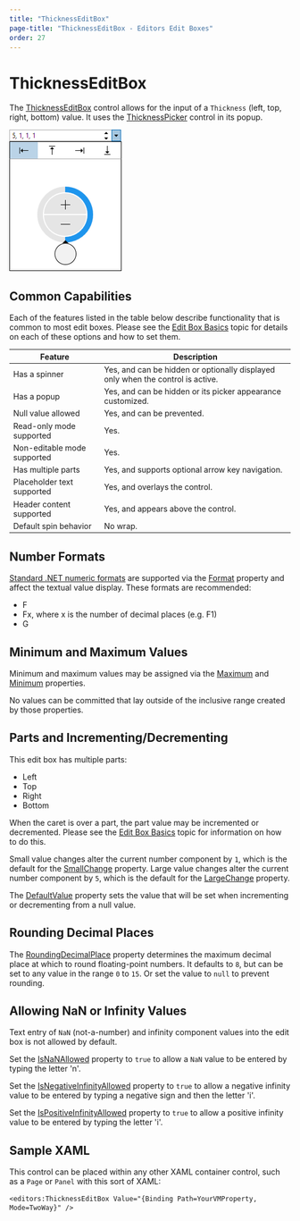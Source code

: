 ```yaml
---
title: "ThicknessEditBox"
page-title: "ThicknessEditBox - Editors Edit Boxes"
order: 27
---
```

# ThicknessEditBox

The [ThicknessEditBox](xref:ActiproSoftware.Windows.Controls.Editors.ThicknessEditBox) control allows for the input of a `Thickness` (left, top, right, bottom) value.  It uses the [ThicknessPicker](../pickers/thicknesspicker.md) control in its popup.

![Screenshot](../images/thicknesseditbox-opened.png)

## Common Capabilities

Each of the features listed in the table below describe functionality that is common to most edit boxes.  Please see the [Edit Box Basics](parteditboxbase.md) topic for details on each of these options and how to set them.

| Feature | Description |
|-----|-----|
| Has a spinner | Yes, and can be hidden or optionally displayed only when the control is active. |
| Has a popup | Yes, and can be hidden or its picker appearance customized. |
| Null value allowed | Yes, and can be prevented. |
| Read-only mode supported | Yes. |
| Non-editable mode supported | Yes. |
| Has multiple parts | Yes, and supports optional arrow key navigation. |
| Placeholder text supported | Yes, and overlays the control. |
| Header content supported | Yes, and appears above the control. |
| Default spin behavior | No wrap. |

## Number Formats

[Standard .NET numeric formats](https://docs.microsoft.com/en-us/dotnet/standard/base-types/standard-numeric-format-strings) are supported via the [Format](xref:ActiproSoftware.Windows.Controls.Editors.ThicknessEditBox.Format) property and affect the textual value display.  These formats are recommended:

- F
- Fx, where x is the number of decimal places (e.g. F1)
- G

## Minimum and Maximum Values

Minimum and maximum values may be assigned via the [Maximum](xref:ActiproSoftware.Windows.Controls.Editors.ThicknessEditBox.Maximum) and [Minimum](xref:ActiproSoftware.Windows.Controls.Editors.ThicknessEditBox.Minimum) properties.

No values can be committed that lay outside of the inclusive range created by those properties.

## Parts and Incrementing/Decrementing

This edit box has multiple parts:

- Left
- Top
- Right
- Bottom

When the caret is over a part, the part value may be incremented or decremented.  Please see the [Edit Box Basics](parteditboxbase.md) topic for information on how to do this.

Small value changes alter the current number component by `1`, which is the default for the [SmallChange](xref:ActiproSoftware.Windows.Controls.Editors.ThicknessEditBox.SmallChange) property.  Large value changes alter the current number component by `5`, which is the default for the [LargeChange](xref:ActiproSoftware.Windows.Controls.Editors.ThicknessEditBox.LargeChange) property.

The [DefaultValue](xref:ActiproSoftware.Windows.Controls.Editors.ThicknessEditBox.DefaultValue) property sets the value that will be set when incrementing or decrementing from a null value.

## Rounding Decimal Places

The [RoundingDecimalPlace](xref:ActiproSoftware.Windows.Controls.Editors.ThicknessEditBox.RoundingDecimalPlace) property determines the maximum decimal place at which to round floating-point numbers.  It defaults to `8`, but can be set to any value in the range `0` to `15`.  Or set the value to `null` to prevent rounding.

## Allowing NaN or Infinity Values

Text entry of `NaN` (not-a-number) and infinity component values into the edit box is not allowed by default.

Set the [IsNaNAllowed](xref:ActiproSoftware.Windows.Controls.Editors.ThicknessEditBox.IsNaNAllowed) property to `true` to allow a `NaN` value to be entered by typing the letter 'n'.

Set the [IsNegativeInfinityAllowed](xref:ActiproSoftware.Windows.Controls.Editors.ThicknessEditBox.IsNegativeInfinityAllowed) property to `true` to allow a negative infinity value to be entered by typing a negative sign and then the letter 'i'.

Set the [IsPositiveInfinityAllowed](xref:ActiproSoftware.Windows.Controls.Editors.ThicknessEditBox.IsPositiveInfinityAllowed) property to `true` to allow a positive infinity value to be entered by typing the letter 'i'.

## Sample XAML

This control can be placed within any other XAML container control, such as a `Page` or `Panel` with this sort of XAML:

```xaml
<editors:ThicknessEditBox Value="{Binding Path=YourVMProperty, Mode=TwoWay}" />
```
